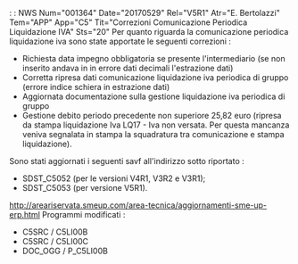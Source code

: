  :  : NWS Num="001364" Date="20170529" Rel="V5R1" Atr="E. Bertolazzi" Tem="APP" App="C5" Tit="Correzioni Comunicazione Periodica Liquidazione IVA" Sts="20"
Per quanto riguarda la comunicazione periodica liquidazione iva sono state apportate le seguenti correzioni : 

<ul>
<li>Richiesta data impegno obbligatoria se presente l'intermediario (se non inserito andava in in errore dati decimali l'estrazione dati)</li>
<li>Corretta ripresa dati comunicazione liquidazione iva periodica di gruppo (errore indice schiera
in estrazione dati)</li>
<li>Aggiornata documentazione sulla gestione liquidazione iva periodica di gruppo</li> <li>Gestione debito periodo precedente non superiore 25,82 euro (ripresa da stampa liquidazione Iva
LQ17 - Iva non versata. Per questa mancanza veniva segnalata in stampa la squadratura tra comunicazione e stampa liquidazione).</li>
</ul>

Sono stati aggiornati i seguenti savf all'indirizzo sotto riportato : 
<ul>
<li>SDST_C5052 (per le versioni V4R1, V3R2 e V3R1);</li>
<li>SDST_C5053 (per versione V5R1).</li>
</ul>

http://areariservata.smeup.com/area-tecnica/aggiornamenti-sme-up-erp.html 
Programmi modificati : 
<ul>
<li>C5SRC / C5LI00B</li>
<li>C5SRC / C5LI00C</li>
<li>DOC_OGG / P_C5LI00B</li>
</ul>

